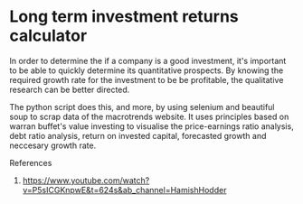 # Long term investment returns calculator
In order to determine the if a company is a good investment, it's important to be able to quickly determine its quantitative prospects. By knowing the required growth rate for the investment to be be profitable, the qualitative research can be better directed. 

The python script does this, and more, by using selenium and beautiful soup to scrap data of the macrotrends website. It uses principles based on warran buffet's value investing to visualise the  price-earnings ratio analysis, debt ratio analysis, return on invested capital, forecasted growth and neccesary growth rate.



References
1. https://www.youtube.com/watch?v=P5sICGKnpwE&t=624s&ab_channel=HamishHodder
